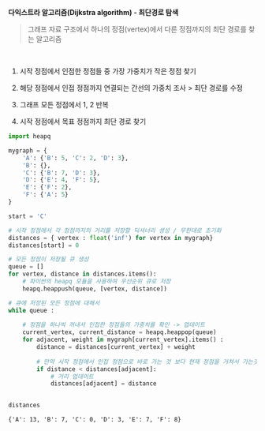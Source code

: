 **다익스트라 알고리즘(Dijkstra algorithm) - 최단경로 탐색**

  

>  그래프 자료 구조에서 하나의 정점(vertex)에서 다른 정점까지의 최단 경로를 찾는 알고리즘

​    

1) 시작 정점에서 인점한 정점들 중 가장 가중치가 작은 정점 찾기  

2) 해당 정점에서 인접 정점까지 연결되는 간선의 가중치 조사 > 최단 경로를 수정  

3) 그래프 모든 정점에서 1, 2 반복  

4) 시작 정점에서 목표 정점까지 최단 경로 찾기  

  

```python
import heapq
```


```python
mygraph = {
    'A': {'B': 5, 'C': 2, 'D': 3},
    'B': {},
    'C': {'B': 7, 'D': 3},
    'D': {'E': 4, 'F': 5},
    'E': {'F': 2},
    'F': {'A': 5}
}
```


```python
start = 'C'

# 시작 정점에서 각 정점까지의 거리를 저장할 딕셔너리 생성 / 무한대로 초기화
distances = { vertex : float('inf') for vertex in mygraph}
distances[start] = 0
```


```python
# 모든 정점이 저장될 큐 생성
queue = []
for vertex, distance in distances.items():
    # 파이썬의 heapq 모듈을 사용하여 우선순위 큐로 저장
    heapq.heappush(queue, [vertex, distance])
```


```python
# 큐에 저장된 모든 정점에 대해서
while queue :
    
    # 정점을 하나씩 꺼내서 인접한 정점들의 가중치를 확인 -> 업데이트
    current_vertex, current_distance = heapq.heappop(queue)
    for adjacent, weight in mygraph[current_vertex].items() :
        distance = distances[current_vertex] + weight
        
        # 만약 시작 정점에서 인접 정점으로 바로 가는 것 보다 현재 정점을 거쳐서 가는것이 더 가까울 경우
        if distance < distances[adjacent]:
            # 거리 업데이트
            distances[adjacent] = distance
            
```


```python
distances
```


    {'A': 13, 'B': 7, 'C': 0, 'D': 3, 'E': 7, 'F': 8}

